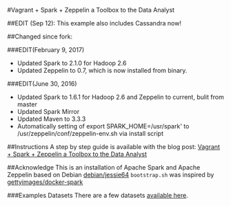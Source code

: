 #Vagrant + Spark + Zeppelin a Toolbox to the Data Analyst

##EDIT (Sep 12): This example also includes Cassandra now!

##Changed since fork:

###EDIT(February 9, 2017)

* Updated Spark to 2.1.0 for Hadoop 2.6 
* Updated Zeppelin to 0.7, which is now installed from binary. 

###EDIT(June 30, 2016)

* Updated Spark to 1.6.1 for Hadoop 2.6 and Zeppelin to current, bulit from master
* Updated Spark Mirror
* Updated Maven to 3.3.3
* Automatically setting of export SPARK_HOME=/usr/spark' to /usr/zeppelin/conf/zeppelin-env.sh via install script



##Instructions
A step by step guide is available with the blog post: [Vagrant + Spark + Zeppelin a Toolbox to the Data Analyst](http://arjon.es/2015/08/23/vagrant-spark-zeppelin-a-toolbox-to-the-data-analyst/)

##Acknowledge
This is an installation of Apache Spark and Apache Zeppelin based on Debian [debian/jessie64](https://atlas.hashicorp.com/debian/boxes/jessie64)
`bootstrap.sh` was inspired by [gettyimages/docker-spark](https://github.com/gettyimages/docker-spark)

###Examples Datasets
There are a few datasets [available here](./data/).
